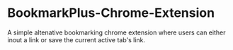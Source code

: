 # BookmarkPlus-Chrome-Extension
 A simple altenative bookmarking chrome extension where users can either inout a link or save the current active tab's link.
